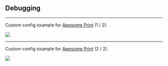 ## Debugging

---

Custom config example for [Awesome Print](https://github.com/awesome-print/awesome_print) (1 / 2).

<div class="image">
  <img src="slides/convenient_service/7/debugging/standard_inspect.png" />

  <a class="sticker" href="https://github.com/marian13/convenient_service/blob/main/lib/convenient_service/configs/awesome_print_inspect.rb" target="_blank"></a>
</div>

---

Custom config example for [Awesome Print](https://github.com/awesome-print/awesome_print) (2 / 2).


<div class="image">
  <img src="slides/convenient_service/7/debugging/awesome_print_inspect.png" />

  <a class="sticker" href="https://github.com/marian13/convenient_service/blob/main/lib/convenient_service/configs/awesome_print_inspect.rb" target="_blank"></a>
</div>

